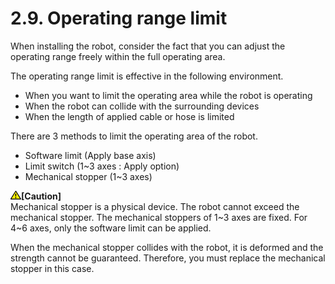 ﻿# 2.9. Operating range limit

When installing the robot, consider the fact that you can adjust the operating range freely within the full operating area. 

The operating range limit is effective in the following environment.
*	When you want to limit the operating area while the robot is operating
*	When the robot can collide with the surrounding devices
*	When the length of applied cable or hose is limited

There are 3 methods to limit the operating area of the robot.
*	Software limit (Apply base axis)
*	Limit switch (1~3 axes : Apply option)
*	Mechanical stopper (1~3 axes)



<img src="../../_assets/작은주의표시.png"><b>[Caution]</b><br>
Mechanical stopper is a physical device. The robot cannot exceed the mechanical stopper. The mechanical stoppers of 1~3 axes are fixed. For 4~6 axes, only the software limit can be applied.

When the mechanical stopper collides with the robot, it is deformed and the strength cannot be guaranteed. Therefore, you must replace the mechanical stopper in this case.

